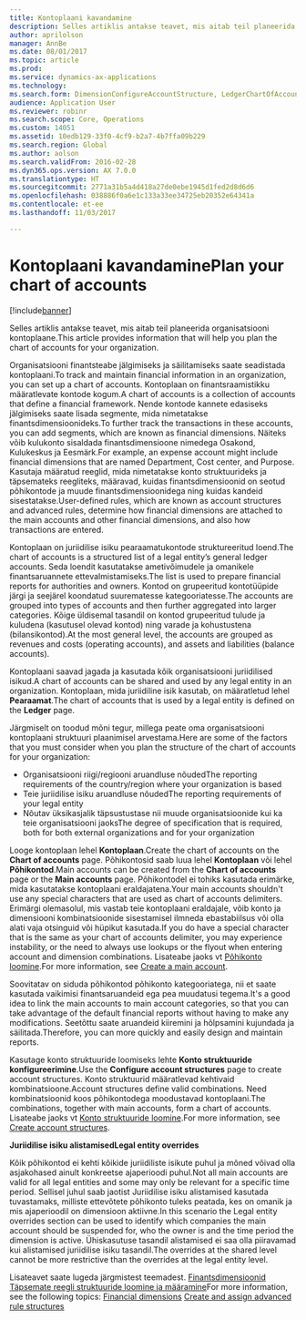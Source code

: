 ```yaml
---
title: Kontoplaani kavandamine
description: Selles artiklis antakse teavet, mis aitab teil planeerida organisatsiooni kontoplaane.
author: aprilolson
manager: AnnBe
ms.date: 08/01/2017
ms.topic: article
ms.prod: 
ms.service: dynamics-ax-applications
ms.technology: 
ms.search.form: DimensionConfigureAccountStructure, LedgerChartOfAccounts
audience: Application User
ms.reviewer: robinr
ms.search.scope: Core, Operations
ms.custom: 14051
ms.assetid: 10edb129-33f0-4cf9-b2a7-4b7ffa09b229
ms.search.region: Global
ms.author: aolson
ms.search.validFrom: 2016-02-28
ms.dyn365.ops.version: AX 7.0.0
ms.translationtype: HT
ms.sourcegitcommit: 2771a31b5a4d418a27de0ebe1945d1fed2d8d6d6
ms.openlocfilehash: 038886f0a6e1c133a33ee34725eb20352e64341a
ms.contentlocale: et-ee
ms.lasthandoff: 11/03/2017

---
```


# <a name="plan-your-chart-of-accounts"></a><span data-ttu-id="89af5-103">Kontoplaani kavandamine</span><span class="sxs-lookup"><span data-stu-id="89af5-103">Plan your chart of accounts</span></span>

[!include[banner](../includes/banner.md)]


<span data-ttu-id="89af5-104">Selles artiklis antakse teavet, mis aitab teil planeerida organisatsiooni kontoplaane.</span><span class="sxs-lookup"><span data-stu-id="89af5-104">This article provides information that will help you plan the chart of accounts for your organization.</span></span>

<span data-ttu-id="89af5-105">Organisatsiooni finantsteabe jälgimiseks ja säilitamiseks saate seadistada kontoplaani.</span><span class="sxs-lookup"><span data-stu-id="89af5-105">To track and maintain financial information in an organization, you can set up a chart of accounts.</span></span> <span data-ttu-id="89af5-106">Kontoplaan on finantsraamistikku määratlevate kontode kogum.</span><span class="sxs-lookup"><span data-stu-id="89af5-106">A chart of accounts is a collection of accounts that define a financial framework.</span></span> <span data-ttu-id="89af5-107">Nende kontode kannete edasiseks jälgimiseks saate lisada segmente, mida nimetatakse finantsdimensioonideks.</span><span class="sxs-lookup"><span data-stu-id="89af5-107">To further track the transactions in these accounts, you can add segments, which are known as financial dimensions.</span></span> <span data-ttu-id="89af5-108">Näiteks võib kulukonto sisaldada finantsdimensioone nimedega Osakond, Kulukeskus ja Eesmärk.</span><span class="sxs-lookup"><span data-stu-id="89af5-108">For example, an expense account might include financial dimensions that are named Department, Cost center, and Purpose.</span></span> <span data-ttu-id="89af5-109">Kasutaja määratud reeglid, mida nimetatakse konto struktuurideks ja täpsemateks reegliteks, määravad, kuidas finantsdimensioonid on seotud põhikontode ja muude finantsdimensioonidega ning kuidas kandeid sisestatakse.</span><span class="sxs-lookup"><span data-stu-id="89af5-109">User-defined rules, which are known as account structures and advanced rules, determine how financial dimensions are attached to the main accounts and other financial dimensions, and also how transactions are entered.</span></span> 

<span data-ttu-id="89af5-110">Kontoplaan on juriidilise isiku pearaamatukontode struktureeritud loend.</span><span class="sxs-lookup"><span data-stu-id="89af5-110">The chart of accounts is a structured list of a legal entity’s general ledger accounts.</span></span> <span data-ttu-id="89af5-111">Seda loendit kasutatakse ametivõimudele ja omanikele finantsaruannete ettevalmistamiseks.</span><span class="sxs-lookup"><span data-stu-id="89af5-111">The list is used to prepare financial reports for authorities and owners.</span></span> <span data-ttu-id="89af5-112">Kontod on grupeeritud kontotüüpide järgi ja seejärel koondatud suurematesse kategooriatesse.</span><span class="sxs-lookup"><span data-stu-id="89af5-112">The accounts are grouped into types of accounts and then further aggregated into larger categories.</span></span> <span data-ttu-id="89af5-113">Kõige üldisemal tasandil on kontod grupeeritud tulude ja kuludena (kasutusel olevad kontod) ning varade ja kohustustena (bilansikontod).</span><span class="sxs-lookup"><span data-stu-id="89af5-113">At the most general level, the accounts are grouped as revenues and costs (operating accounts), and assets and liabilities (balance accounts).</span></span> 

<span data-ttu-id="89af5-114">Kontoplaani saavad jagada ja kasutada kõik organisatsiooni juriidilised isikud.</span><span class="sxs-lookup"><span data-stu-id="89af5-114">A chart of accounts can be shared and used by any legal entity in an organization.</span></span> <span data-ttu-id="89af5-115">Kontoplaan, mida juriidiline isik kasutab, on määratletud lehel **Pearaamat**.</span><span class="sxs-lookup"><span data-stu-id="89af5-115">The chart of accounts that is used by a legal entity is defined on the **Ledger** page.</span></span> 

<span data-ttu-id="89af5-116">Järgmiselt on toodud mõni tegur, millega peate oma organisatsiooni kontoplaani struktuuri plaanimisel arvestama.</span><span class="sxs-lookup"><span data-stu-id="89af5-116">Here are some of the factors that you must consider when you plan the structure of the chart of accounts for your organization:</span></span>

-   <span data-ttu-id="89af5-117">Organisatsiooni riigi/regiooni aruandluse nõuded</span><span class="sxs-lookup"><span data-stu-id="89af5-117">The reporting requirements of the country/region where your organization is based</span></span>
-   <span data-ttu-id="89af5-118">Teie juriidilise isiku aruandluse nõuded</span><span class="sxs-lookup"><span data-stu-id="89af5-118">The reporting requirements of your legal entity</span></span>
-   <span data-ttu-id="89af5-119">Nõutav üksikasjalik täpsustustase nii muude organisatsioonide kui ka teie organisatsiooni jaoks</span><span class="sxs-lookup"><span data-stu-id="89af5-119">The degree of specification that is required, both for both external organizations and for your organization</span></span>

<span data-ttu-id="89af5-120">Looge kontoplaan lehel **Kontoplaan**.</span><span class="sxs-lookup"><span data-stu-id="89af5-120">Create the chart of accounts on the **Chart of accounts** page.</span></span> <span data-ttu-id="89af5-121">Põhikontosid saab luua lehel **Kontoplaan** või lehel **Põhikontod**.</span><span class="sxs-lookup"><span data-stu-id="89af5-121">Main accounts can be created from the **Chart of accounts** page or the **Main accounts** page.</span></span> <span data-ttu-id="89af5-122">Põhikontodel ei tohiks kasutada erimärke, mida kasutatakse kontoplaani eraldajatena.</span><span class="sxs-lookup"><span data-stu-id="89af5-122">Your main accounts shouldn't use any special characters that are used as chart of accounts delimiters.</span></span> <span data-ttu-id="89af5-123">Erimärgi olemasolul, mis vastab teie kontoplaani eraldajale, võib konto ja dimensiooni kombinatsioonide sisestamisel ilmneda ebastabiilsus või olla alati vaja otsinguid või hüpikut kasutada.</span><span class="sxs-lookup"><span data-stu-id="89af5-123">If you do have a special character that is the same as your chart of accounts delimiter, you may experience instability, or the need to always use lookups or the flyout when entering account and dimension combinations.</span></span> <span data-ttu-id="89af5-124">Lisateabe jaoks vt [Põhikonto loomine](tasks/create-account-structures.md).</span><span class="sxs-lookup"><span data-stu-id="89af5-124">For more information, see [Create a main account](tasks/create-account-structures.md).</span></span>


<span data-ttu-id="89af5-125">Soovitatav on siduda põhikontod põhikonto kategooriatega, nii et saate kasutada vaikimisi finantsaruandeid ega pea muudatusi tegema.</span><span class="sxs-lookup"><span data-stu-id="89af5-125">It's a good idea to link the main accounts to main account categories, so that you can take advantage of the default financial reports without having to make any modifications.</span></span> <span data-ttu-id="89af5-126">Seetõttu saate aruandeid kiiremini ja hõlpsamini kujundada ja säilitada.</span><span class="sxs-lookup"><span data-stu-id="89af5-126">Therefore, you can more quickly and easily design and maintain reports.</span></span> 

<span data-ttu-id="89af5-127">Kasutage konto struktuuride loomiseks lehte **Konto struktuuride konfigureerimine**.</span><span class="sxs-lookup"><span data-stu-id="89af5-127">Use the **Configure account structures** page to create account structures.</span></span> <span data-ttu-id="89af5-128">Konto struktuurid määratlevad kehtivaid kombinatsioone.</span><span class="sxs-lookup"><span data-stu-id="89af5-128">Account structures define valid combinations.</span></span> <span data-ttu-id="89af5-129">Need kombinatsioonid koos põhikontodega moodustavad kontoplaani.</span><span class="sxs-lookup"><span data-stu-id="89af5-129">The combinations, together with main accounts, form a chart of accounts.</span></span>  <span data-ttu-id="89af5-130">Lisateabe jaoks vt [Konto struktuuride loomine](tasks/create-main-account.md).</span><span class="sxs-lookup"><span data-stu-id="89af5-130">For more information, see [Create account structures](tasks/create-main-account.md).</span></span>

<span data-ttu-id="89af5-131">**Juriidilise isiku alistamised**</span><span class="sxs-lookup"><span data-stu-id="89af5-131">**Legal entity overrides**</span></span> 

<span data-ttu-id="89af5-132">Kõik põhikontod ei kehti kõikide juriidiliste isikute puhul ja mõned võivad olla asjakohased ainult konkreetse ajaperioodi puhul.</span><span class="sxs-lookup"><span data-stu-id="89af5-132">Not all main accounts are valid for all legal entities and some may only be relevant for a specific time period.</span></span> <span data-ttu-id="89af5-133">Sellisel juhul saab jaotist Juriidilise isiku alistamised kasutada tuvastamaks, milliste ettevõtete põhikonto tuleks peatada, kes on omanik ja mis ajaperioodil on dimensioon aktiivne.</span><span class="sxs-lookup"><span data-stu-id="89af5-133">In this scenario the Legal entity overrides section can be used to identify which companies the main account should be suspended for, who the owner is and the time period the dimension is active.</span></span> <span data-ttu-id="89af5-134">Ühiskasutuse tasandil alistamised ei saa olla piiravamad kui alistamised juriidilise isiku tasandil.</span><span class="sxs-lookup"><span data-stu-id="89af5-134">The overrides at the shared level cannot be more restrictive than the overrides at the legal entity level.</span></span>

<span data-ttu-id="89af5-135">Lisateavet saate lugeda järgmistest teemadest. [Finantsdimensioonid](financial-dimensions.md)
[Täpsemate reegli struktuuride loomine ja määramine](tasks/create-assign-advanced-rule-structures.md)</span><span class="sxs-lookup"><span data-stu-id="89af5-135">For more information, see the following topics: [Financial dimensions](financial-dimensions.md)
[Create and assign advanced rule structures](tasks/create-assign-advanced-rule-structures.md)</span></span>




